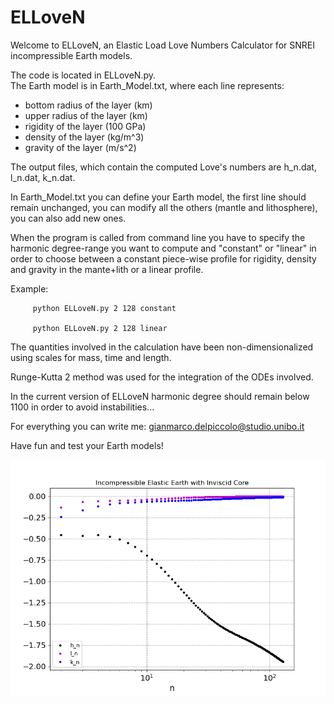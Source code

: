 # ELLoveN
Welcome to ELLoveN, an Elastic Load Love Numbers Calculator for SNREI incompressible Earth models.

The code is located in ELLoveN.py.  
The Earth model is in Earth_Model.txt, where each line represents:  
  - bottom radius of the layer (km)
  - upper radius of the layer (km)
  - rigidity of the layer (100 GPa)
  - density of the layer (kg/m^3)
  - gravity of the layer (m/s^2)

The output files, which contain the computed Love's numbers are h_n.dat, l_n.dat, k_n.dat.

In Earth_Model.txt you can define your Earth model, the first line should remain unchanged, you can modify all the others (mantle and lithosphere), you can also add new ones.

When the program is called from command line you have to specify the harmonic degree-range you want to compute and "constant" or "linear" in order to choose between a constant piece-wise profile for rigidity, density and gravity in the mante+lith or a linear profile.

Example: 

         python ELLoveN.py 2 128 constant

         python ELLoveN.py 2 128 linear

The quantities involved in the calculation have been non-dimensionalized using scales for mass, time and length.

Runge-Kutta 2 method was used for the integration of the ODEs involved.

In the current version of ELLoveN harmonic degree should remain below 1100 in order to avoid instabilities...

For everything you can write me: gianmarco.delpiccolo@studio.unibo.it

Have fun and test your Earth models!

![image](plot.png)

